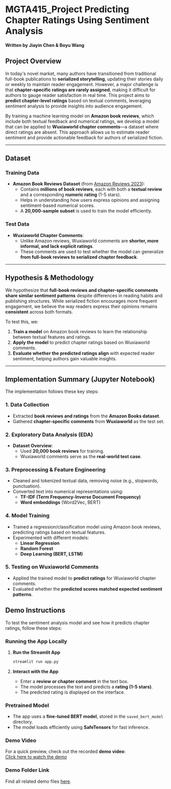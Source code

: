 # MGTA415_Project **Predicting Chapter Ratings Using Sentiment Analysis**
**Written by Jiayin Chen & Boyu Wang**

## **Project Overview**
In today's novel market, many authors have transitioned from traditional full-book publications to **serialized storytelling**, updating their stories daily or weekly to maintain reader engagement. However, a major challenge is that **chapter-specific ratings are rarely assigned**, making it difficult for authors to gauge reader satisfaction in real time. This project aims to **predict chapter-level ratings** based on textual comments, leveraging sentiment analysis to provide insights into audience engagement.

By training a machine learning model on **Amazon book reviews**, which include both textual feedback and numerical ratings, we develop a model that can be applied to **Wuxiaworld chapter comments**—a dataset where direct ratings are absent. This approach allows us to estimate reader sentiment and provide actionable feedback for authors of serialized fiction.

---

## **Dataset**
### **Training Data**
- **Amazon Book Reviews Dataset** (from [Amazon Reviews 2023](https://amazon-reviews-2023.github.io/)):  
  - Contains **millions of book reviews**, each with both a **textual review** and a corresponding **numeric rating** (1-5 stars).
  - Helps in understanding how users express opinions and assigning sentiment-based numerical scores.
  - A **20,000-sample subset** is used to train the model efficiently.

### **Test Data**
- **Wuxiaworld Chapter Comments**:
  - Unlike Amazon reviews, Wuxiaworld comments are **shorter, more informal, and lack explicit ratings**.
  - These comments are used to test whether the model can generalize **from full-book reviews to serialized chapter feedback**.

---

## **Hypothesis & Methodology**
We hypothesize that **full-book reviews and chapter-specific comments share similar sentiment patterns** despite differences in reading habits and publishing structures. While serialized fiction encourages more frequent engagement, we believe the way readers express their opinions remains **consistent** across both formats.

To test this, we:
1. **Train a model** on Amazon book reviews to learn the relationship between textual features and ratings.
2. **Apply the model** to predict chapter ratings based on Wuxiaworld comments.
3. **Evaluate whether the predicted ratings align** with expected reader sentiment, helping authors gain valuable insights.

---

## **Implementation Summary (Jupyter Notebook)**
The implementation follows these key steps:

### **1. Data Collection**
- Extracted **book reviews and ratings** from the **Amazon Books dataset**.
- Gathered **chapter-specific comments** from **Wuxiaworld** as the test set.

### **2. Exploratory Data Analysis (EDA)**
- **Dataset Overview**:  
  - Used **20,000 book reviews** for training.
  - Wuxiaworld comments serve as the **real-world test case**.

### **3. Preprocessing & Feature Engineering**
- Cleaned and tokenized textual data, removing noise (e.g., stopwords, punctuation).
- Converted text into numerical representations using:
  - **TF-IDF (Term Frequency-Inverse Document Frequency)**
  - **Word embeddings** (Word2Vec, BERT)

### **4. Model Training**
- Trained a regression/classification model using Amazon book reviews, predicting ratings based on textual features.
- Experimented with different models:
  - **Linear Regression**
  - **Random Forest**
  - **Deep Learning (BERT, LSTM)**

### **5. Testing on Wuxiaworld Comments**
- Applied the trained model to **predict ratings** for Wuxiaworld chapter comments.
- Evaluated whether the **predicted scores matched expected sentiment patterns**.

## **Demo Instructions**

To test the sentiment analysis model and see how it predicts chapter ratings, follow these steps:

### **Running the App Locally**

1. **Run the Streamlit App**  
   ```bash
   streamlit run app.py
   ```

2. **Interact with the App**  
   - Enter a **review or chapter comment** in the text box.
   - The model processes the text and predicts a **rating (1-5 stars)**.
   - The predicted rating is displayed on the interface.

### **Pretrained Model**
- The app uses a **fine-tuned BERT model**, stored in the `saved_bert_model` directory.
- The model loads efficiently using **SafeTensors** for fast inference.

### **Demo Video**
For a quick preview, check out the recorded **demo video**:  
[Click here to watch the demo](./demo/app_demo.mp4)

### **Demo Folder Link**
Find all related demo files [here](./demo).


